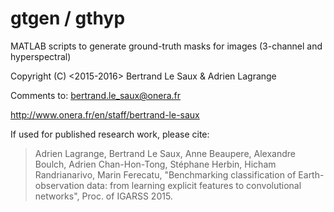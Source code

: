 # gtgen / gthyp

MATLAB scripts to generate ground-truth masks for images (3-channel and hyperspectral)

Copyright (C) <2015-2016> Bertrand Le Saux & Adrien Lagrange

Comments to: bertrand.le_saux@onera.fr

http://www.onera.fr/en/staff/bertrand-le-saux

If used for published research work, please cite:
> Adrien Lagrange, Bertrand Le Saux, Anne Beaupere, Alexandre Boulch, 
> Adrien Chan-Hon-Tong, Stéphane Herbin, Hicham Randrianarivo, Marin
> Ferecatu, "Benchmarking classification of Earth-observation data: 
> from learning explicit features to convolutional networks", Proc. of
> IGARSS 2015.
